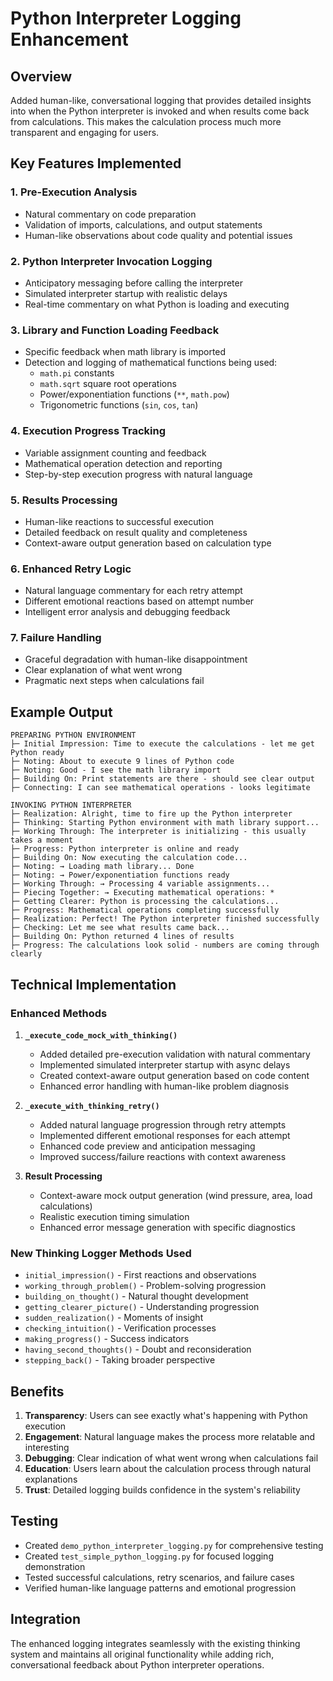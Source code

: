 # Python Interpreter Logging Enhancement

## Overview

Added human-like, conversational logging that provides detailed insights into when the Python interpreter is invoked and when results come back from calculations. This makes the calculation process much more transparent and engaging for users.

## Key Features Implemented

### 1. **Pre-Execution Analysis**
- Natural commentary on code preparation
- Validation of imports, calculations, and output statements
- Human-like observations about code quality and potential issues

### 2. **Python Interpreter Invocation Logging**
- Anticipatory messaging before calling the interpreter
- Simulated interpreter startup with realistic delays
- Real-time commentary on what Python is loading and executing

### 3. **Library and Function Loading Feedback**
- Specific feedback when math library is imported
- Detection and logging of mathematical functions being used:
  - `math.pi` constants
  - `math.sqrt` square root operations
  - Power/exponentiation functions (`**`, `math.pow`)
  - Trigonometric functions (`sin`, `cos`, `tan`)

### 4. **Execution Progress Tracking**
- Variable assignment counting and feedback
- Mathematical operation detection and reporting
- Step-by-step execution progress with natural language

### 5. **Results Processing**
- Human-like reactions to successful execution
- Detailed feedback on result quality and completeness
- Context-aware output generation based on calculation type

### 6. **Enhanced Retry Logic**
- Natural language commentary for each retry attempt
- Different emotional reactions based on attempt number
- Intelligent error analysis and debugging feedback

### 7. **Failure Handling**
- Graceful degradation with human-like disappointment
- Clear explanation of what went wrong
- Pragmatic next steps when calculations fail

## Example Output

```
PREPARING PYTHON ENVIRONMENT
├─ Initial Impression: Time to execute the calculations - let me get Python ready
├─ Noting: About to execute 9 lines of Python code
├─ Noting: Good - I see the math library import
├─ Building On: Print statements are there - should see clear output
├─ Connecting: I can see mathematical operations - looks legitimate

INVOKING PYTHON INTERPRETER
├─ Realization: Alright, time to fire up the Python interpreter
├─ Thinking: Starting Python environment with math library support...
├─ Working Through: The interpreter is initializing - this usually takes a moment
├─ Progress: Python interpreter is online and ready
├─ Building On: Now executing the calculation code...
├─ Noting: → Loading math library... Done
├─ Noting: → Power/exponentiation functions ready
├─ Working Through: → Processing 4 variable assignments...
├─ Piecing Together: → Executing mathematical operations: *
├─ Getting Clearer: Python is processing the calculations...
├─ Progress: Mathematical operations completing successfully
├─ Realization: Perfect! The Python interpreter finished successfully
├─ Checking: Let me see what results came back...
├─ Building On: Python returned 4 lines of results
├─ Progress: The calculations look solid - numbers are coming through clearly
```

## Technical Implementation

### Enhanced Methods

1. **`_execute_code_mock_with_thinking()`**
   - Added detailed pre-execution validation with natural commentary
   - Implemented simulated interpreter startup with async delays
   - Created context-aware output generation based on code content
   - Enhanced error handling with human-like problem diagnosis

2. **`_execute_with_thinking_retry()`**
   - Added natural language progression through retry attempts
   - Implemented different emotional responses for each attempt
   - Enhanced code preview and anticipation messaging
   - Improved success/failure reactions with context awareness

3. **Result Processing**
   - Context-aware mock output generation (wind pressure, area, load calculations)
   - Realistic execution timing simulation
   - Enhanced error message generation with specific diagnostics

### New Thinking Logger Methods Used

- `initial_impression()` - First reactions and observations
- `working_through_problem()` - Problem-solving progression
- `building_on_thought()` - Natural thought development
- `getting_clearer_picture()` - Understanding progression
- `sudden_realization()` - Moments of insight
- `checking_intuition()` - Verification processes
- `making_progress()` - Success indicators
- `having_second_thoughts()` - Doubt and reconsideration
- `stepping_back()` - Taking broader perspective

## Benefits

1. **Transparency**: Users can see exactly what's happening with Python execution
2. **Engagement**: Natural language makes the process more relatable and interesting
3. **Debugging**: Clear indication of what went wrong when calculations fail
4. **Education**: Users learn about the calculation process through natural explanations
5. **Trust**: Detailed logging builds confidence in the system's reliability

## Testing

- Created `demo_python_interpreter_logging.py` for comprehensive testing
- Created `test_simple_python_logging.py` for focused logging demonstration
- Tested successful calculations, retry scenarios, and failure cases
- Verified human-like language patterns and emotional progression

## Integration

The enhanced logging integrates seamlessly with the existing thinking system and maintains all original functionality while adding rich, conversational feedback about Python interpreter operations. 